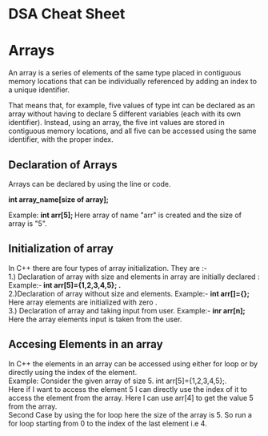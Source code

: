 # DSA Cheat Sheet
<h1>Arrays</h1>
<p>An array is a series of elements of the same type placed in contiguous memory locations that can be individually referenced by adding an index to a unique identifier.

That means that, for example, five values of type int can be declared as an array without having to declare 5 different variables (each with its own identifier). Instead, using an array, the five int values are stored in contiguous memory locations, and all five can be accessed using the same identifier, with the proper index.</p>
<h2> Declaration of Arrays</h2>
<p>Arrays can be declared by using the line or code.</p>
<p><b> int array_name[size of array]; </b></p>
<p> Example: <b>int arr[5]; </b> Here array of name "arr" is created and the size of array is "5". </p>

<h2><b> Initialization of array </b> </h2>
<p>In C++ there are four types of array initialization. They are :-<br> 1.) Declaration of array with size and elements in array are initially declared : Example:-<b> int arr[5]={1,2,3,4,5}; .</b>
<br> 2.)Declaration of array without size and elements. Example:- <b>int arr[]={};</b> Here array elements are initialized with zero .<br>
  3.) Declaration of array and taking input from user. Example:- <b> inr arr[n];</b> Here the array elements input is taken from the user.
 </p>
<h2>Accesing Elements in an array</h2>
<p>In C++ the elements in an array can be accessed using either for loop or by directly using the index of the element. <br>
Example: Consider the given array of size 5. int arr[5]={1,2,3,4,5};.<br>
Here if I want to access the element 5 I can directly use the index of it to access the element from the array. Here I can use arr[4] to get the value 5 from the array.<br>
Second Case by using the for loop here the size of the array is 5. So run a for loop starting from 0 to the index of the last element i.e 4. 
</p>










